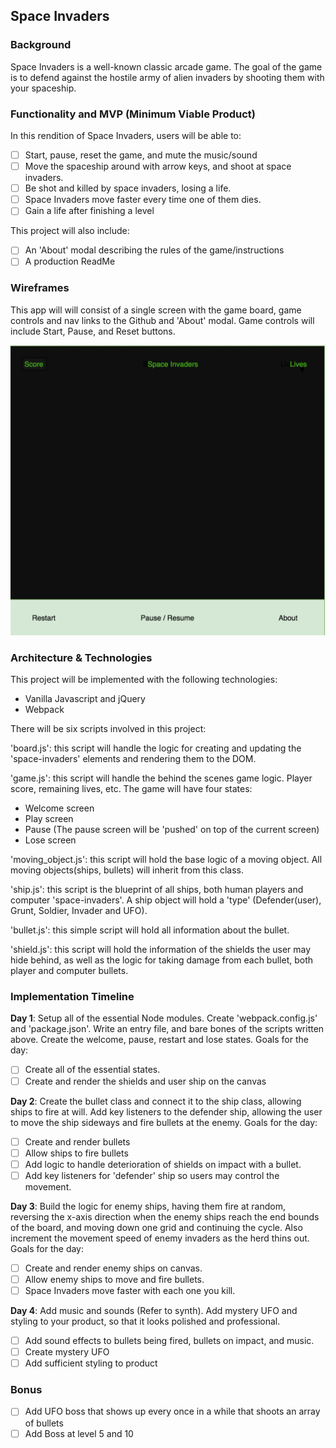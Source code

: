 ## Space Invaders

### Background

Space Invaders is a well-known classic arcade game. The goal of the game is to defend against the hostile army of alien invaders by shooting them with your spaceship.

### Functionality and MVP (Minimum Viable Product)

In this rendition of Space Invaders, users will be able to:

- [ ] Start, pause, reset the game, and mute the music/sound
- [ ] Move the spaceship around with arrow keys, and shoot at space invaders.
- [ ] Be shot and killed by space invaders, losing a life.
- [ ] Space Invaders move faster every time one of them dies.
- [ ] Gain a life after finishing a level

This project will also include:

- [ ] An 'About' modal describing the rules of the game/instructions
- [ ] A production ReadMe

### Wireframes

This app will will consist of a single screen with the game board, game controls and nav links to the Github and 'About' modal. Game controls will include Start, Pause, and Reset buttons.

![wireframes](wireframes/space-invaders.png)


### Architecture & Technologies

This project will be implemented with the following technologies:

- Vanilla Javascript and jQuery
- Webpack

There will be six scripts involved in this project:

'board.js': this script will handle the logic for creating and updating the 'space-invaders' elements and rendering them to the DOM.

'game.js': this script will handle the behind the scenes game logic. Player score, remaining lives, etc. The game will have four states:
- Welcome screen
- Play screen
- Pause (The pause screen will be 'pushed' on top of the current screen)
- Lose screen

'moving_object.js': this script will hold the base logic of a moving object. All moving objects(ships, bullets) will inherit from this class.

'ship.js': this script is the blueprint of all ships, both human players and computer 'space-invaders'. A ship object will hold a 'type' (Defender(user), Grunt, Soldier, Invader and UFO).

'bullet.js': this simple script will hold all information about the bullet.

'shield.js': this script will hold the information of the shields the user may hide behind, as well as the logic for taking damage from each bullet, both player and computer bullets.

### Implementation Timeline

**Day 1**: Setup all of the essential Node modules. Create 'webpack.config.js' and 'package.json'. Write an entry file, and bare bones of the scripts written above. Create the welcome, pause, restart and lose states. Goals for the day:

- [ ] Create all of the essential states.
- [ ] Create and render the shields and user ship on the canvas

**Day 2**: Create the bullet class and connect it to the ship class, allowing ships to fire at will. Add key listeners to the defender ship, allowing the user to move the ship sideways and fire bullets at the enemy. Goals for the day:

- [ ] Create and render bullets
- [ ] Allow ships to fire bullets
- [ ] Add logic to handle deterioration of shields on impact with a bullet.
- [ ] Add key listeners for 'defender' ship so users may control the movement.

**Day 3**: Build the logic for enemy ships, having them fire at random, reversing the x-axis direction when the enemy ships reach the end bounds of the board, and moving down one grid and continuing the cycle. Also increment the movement speed of enemy invaders as the herd thins out. Goals for the day:

- [ ] Create and render enemy ships on canvas.
- [ ] Allow enemy ships to move and fire bullets.
- [ ] Space Invaders move faster with each one you kill.

**Day 4**: Add music and sounds (Refer to synth). Add mystery UFO and styling to your product, so that it looks polished and professional.

- [ ] Add sound effects to bullets being fired, bullets on impact, and music.
- [ ] Create mystery UFO
- [ ] Add sufficient styling to product

### Bonus
- [ ] Add UFO boss that shows up every once in a while that shoots an array of bullets
- [ ] Add Boss at level 5 and 10 
